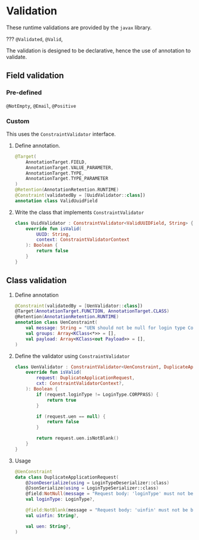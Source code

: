 # Validation

These runtime validations are provided by the `javax` library.

??? `@Validated`, `@Valid`, 

The validation is designed to be declarative, hence the use of annotation to validate.

## Field validation

### Pre-defined
    
`@NotEmpty`, `@Email`, `@Positive`

### Custom

This uses the `ConstraintValidator` interface.
    
1. Define annotation.

    ```kotlin
    @Target(
        AnnotationTarget.FIELD,
        AnnotationTarget.VALUE_PARAMETER,
        AnnotationTarget.TYPE,
        AnnotationTarget.TYPE_PARAMETER
    )
    @Retention(AnnotationRetention.RUNTIME)
    @Constraint(validatedBy = [UuidValidator::class])
    annotation class ValidUuidField
    ```

2. Write the class that implements `ConstraintValidator`

    ```kotlin
    class UuidValidator : ConstraintValidator<ValidUUIDField, String> {
        override fun isValid(
            UUID: String,
            context: ConstraintValidatorContext
        ): Boolean {
            return false
        }
    }
    ```


## Class validation

1. Define annotation

    ```kotlin
    @Constraint(validatedBy = [UenValidator::class])
    @Target(AnnotationTarget.FUNCTION, AnnotationTarget.CLASS)
    @Retention(AnnotationRetention.RUNTIME)
    annotation class UenConstraint(
        val message: String = "UEN should not be null for login type CorpPass",
        val groups: Array<KClass<*>> = [],
        val payload: Array<KClass<out Payload>> = [],
    )
    ```

2. Define the validator using `ConstraintValidator`
    
    ```kotlin
    class UenValidator : ConstraintValidator<UenConstraint, DuplicateApplicationRequest> {
        override fun isValid(
            request: DuplicateApplicationRequest,
            cxt: ConstraintValidatorContext?,
        ): Boolean {
            if (request.loginType != LoginType.CORPPASS) {
                return true
            }
    
            if (request.uen == null) {
                return false
            }
    
            return request.uen.isNotBlank()
        }
    }
    ```

3. Usage

    ```kotlin
    @UenConstraint
    data class DuplicateApplicationRequest(
        @JsonDeserialize(using = LoginTypeDeserializer::class)
        @JsonSerialize(using = LoginTypeSerializer::class)
        @field:NotNull(message = "Request body: 'loginType' must not be null")
        val loginType: LoginType?,
    
        @field:NotBlank(message = "Request body: 'uinfin' must not be blank")
        val uinfin: String?,
    
        val uen: String?,
    )
    ```
